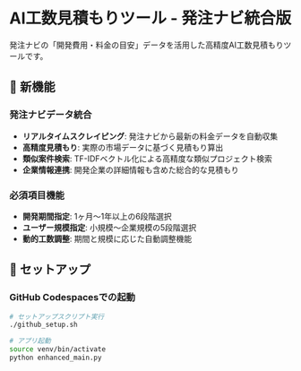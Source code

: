 # AI工数見積もりツール - 発注ナビ統合版

発注ナビの「開発費用・料金の目安」データを活用した高精度AI工数見積もりツールです。

## 🎯 新機能

### 発注ナビデータ統合
- **リアルタイムスクレイピング**: 発注ナビから最新の料金データを自動収集
- **高精度見積もり**: 実際の市場データに基づく見積もり算出
- **類似案件検索**: TF-IDFベクトル化による高精度な類似プロジェクト検索
- **企業情報連携**: 開発企業の詳細情報も含めた総合的な見積もり

### 必須項目機能
- **開発期間指定**: 1ヶ月～1年以上の6段階選択
- **ユーザー規模指定**: 小規模～企業規模の5段階選択
- **動的工数調整**: 期間と規模に応じた自動調整機能

## 🚀 セットアップ

### GitHub Codespacesでの起動
```bash
# セットアップスクリプト実行
./github_setup.sh

# アプリ起動
source venv/bin/activate
python enhanced_main.py